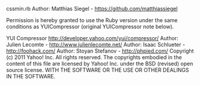 cssmin.rb
Author: Matthias Siegel - https://github.com/matthiassiegel

Permission is hereby granted to use the Ruby version under the same
conditions as YUICompressor (original YUICompressor note below).


YUI Compressor
http://developer.yahoo.com/yui/compressor/
Author: Julien Lecomte -  http://www.julienlecomte.net/
Author: Isaac Schlueter - http://foohack.com/
Author: Stoyan Stefanov - http://phpied.com/
Copyright (c) 2011 Yahoo! Inc.  All rights reserved.
The copyrights embodied in the content of this file are licensed
by Yahoo! Inc. under the BSD (revised) open source license.
WITH THE SOFTWARE OR THE USE OR OTHER DEALINGS IN THE SOFTWARE.